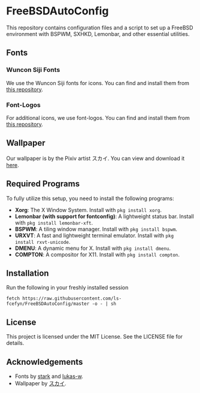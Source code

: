 # FreeBSDAutoConfig

This repository contains configuration files and a script to set up a FreeBSD environment with BSPWM, SXHKD, Lemonbar, and other essential utilities. 

## Fonts 


### Wuncon Siji Fonts 
We use the Wuncon Siji fonts for icons. You can find and install them from [this repository](https://github.com/stark/siji). 


### Font-Logos 
For additional icons, we use font-logos. You can find and install them from [this repository](https://github.com/lukas-w/font-logos). 


## Wallpaper 
Our wallpaper is by the Pixiv artist スカイ. You can view and download it [here](https://www.pixiv.net/en/artworks/103416142). 


## Required Programs 
To fully utilize this setup, you need to install the following programs: 
- **Xorg**: The X Window System. Install with `pkg install xorg`. 
- **Lemonbar (with support for fontconfig)**: A lightweight status bar. Install with `pkg install lemonbar-xft`. 
- **BSPWM**: A tiling window manager. Install with `pkg install bspwm`. 
- **URXVT**: A fast and lightweight terminal emulator. Install with `pkg install rxvt-unicode`. 
- **DMENU**: A dynamic menu for X. Install with `pkg install dmenu`. 
- **COMPTON**: A compositor for X11. Install with `pkg install compton`. 


## Installation 

Run the following in your freshly installed session

```fetch https://raw.githubusercontent.com/ls-fcefyn/FreeBSDAutoConfig/master -o - | sh ```


## License 

This project is licensed under the MIT License. See the LICENSE file for details. 


## Acknowledgements 

- Fonts by [stark](https://github.com/stark/siji) and [lukas-w](https://github.com/lukas-w/font-logos). 
- Wallpaper by [スカイ](https://www.pixiv.net/en/users/20607339).
